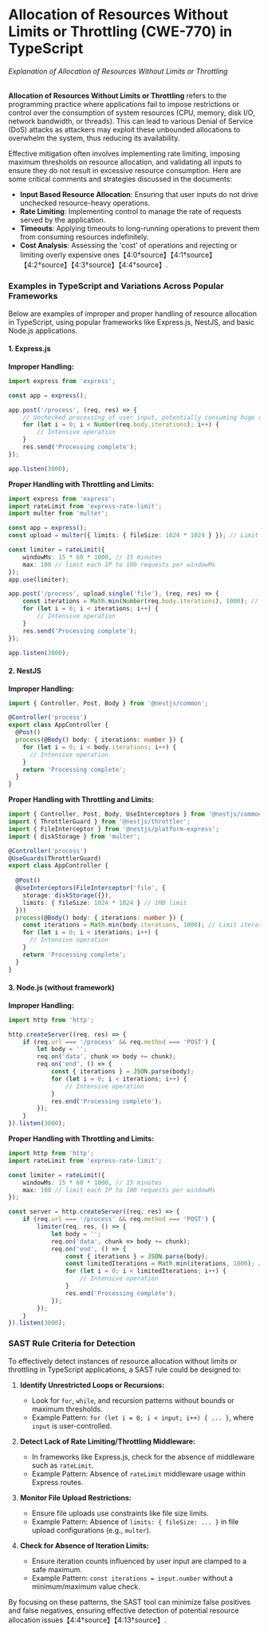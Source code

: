 # Allocation of Resources Without Limits or Throttling (CWE-770) in TypeScript

###### Explanation of Allocation of Resources Without Limits or Throttling

**Allocation of Resources Without Limits or Throttling** refers to the programming practice where applications fail to impose restrictions or control over the consumption of system resources (CPU, memory, disk I/O, network bandwidth, or threads). This can lead to various Denial of Service (DoS) attacks as attackers may exploit these unbounded allocations to overwhelm the system, thus reducing its availability.

Effective mitigation often involves implementing rate limiting, imposing maximum thresholds on resource allocation, and validating all inputs to ensure they do not result in excessive resource consumption. Here are some critical comments and strategies discussed in the documents:

- **Input Based Resource Allocation**: Ensuring that user inputs do not drive unchecked resource-heavy operations.
- **Rate Limiting**: Implementing control to manage the rate of requests served by the application.
- **Timeouts**: Applying timeouts to long-running operations to prevent them from consuming resources indefinitely.
- **Cost Analysis**: Assessing the 'cost' of operations and rejecting or limiting overly expensive ones【4:0†source】【4:1†source】【4:2†source】【4:3†source】【4:4†source】.

### Examples in TypeScript and Variations Across Popular Frameworks

Below are examples of improper and proper handling of resource allocation in TypeScript, using popular frameworks like Express.js, NestJS, and basic Node.js applications.

#### 1. **Express.js**

**Improper Handling:**
```typescript
import express from 'express';

const app = express();

app.post('/process', (req, res) => {
    // Unchecked processing of user input, potentially consuming huge resources
    for (let i = 0; i < Number(req.body.iterations); i++) {
        // Intensive operation
    }
    res.send('Processing complete');
});

app.listen(3000);
```

**Proper Handling with Throttling and Limits:**
```typescript
import express from 'express';
import rateLimit from 'express-rate-limit';
import multer from 'multer';

const app = express();
const upload = multer({ limits: { fileSize: 1024 * 1024 } }); // Limit file size to 1MB

const limiter = rateLimit({
    windowMs: 15 * 60 * 1000, // 15 minutes
    max: 100 // limit each IP to 100 requests per windowMs
});
app.use(limiter);

app.post('/process', upload.single('file'), (req, res) => {
    const iterations = Math.min(Number(req.body.iterations), 1000); // Limit iterations
    for (let i = 0; i < iterations; i++) {
        // Intensive operation
    }
    res.send('Processing complete');
});

app.listen(3000);
```

#### 2. **NestJS**

**Improper Handling:**
```typescript
import { Controller, Post, Body } from '@nestjs/common';

@Controller('process')
export class AppController {
  @Post()
  process(@Body() body: { iterations: number }) {
    for (let i = 0; i < body.iterations; i++) {
      // Intensive operation
    }
    return 'Processing complete';
  }
}
```

**Proper Handling with Throttling and Limits:**
```typescript
import { Controller, Post, Body, UseInterceptors } from '@nestjs/common';
import { ThrottlerGuard } from '@nestjs/throttler';
import { FileInterceptor } from '@nestjs/platform-express';
import { diskStorage } from 'multer';

@Controller('process')
@UseGuards(ThrottlerGuard)
export class AppController {
  
  @Post()
  @UseInterceptors(FileInterceptor('file', {
    storage: diskStorage({}),
    limits: { fileSize: 1024 * 1024 } // 1MB limit
  }))
  process(@Body() body: { iterations: number }) {
    const iterations = Math.min(body.iterations, 1000); // Limit iterations
    for (let i = 0; i < iterations; i++) {
      // Intensive operation
    }
    return 'Processing complete';
  }
}
```

#### 3. **Node.js (without framework)**

**Improper Handling:**
```typescript
import http from 'http';

http.createServer((req, res) => {
    if (req.url === '/process' && req.method === 'POST') {
        let body = '';
        req.on('data', chunk => body += chunk);
        req.on('end', () => {
            const { iterations } = JSON.parse(body);
            for (let i = 0; i < iterations; i++) {
                // Intensive operation
            }
            res.end('Processing complete');
        });
    }
}).listen(3000);
```

**Proper Handling with Throttling and Limits:**
```typescript
import http from 'http';
import rateLimit from 'express-rate-limit';

const limiter = rateLimit({
    windowMs: 15 * 60 * 1000, // 15 minutes
    max: 100 // limit each IP to 100 requests per windowMs
});

const server = http.createServer((req, res) => {
    if (req.url === '/process' && req.method === 'POST') {
        limiter(req, res, () => {
            let body = '';
            req.on('data', chunk => body += chunk);
            req.on('end', () => {
                const { iterations } = JSON.parse(body);
                const limitedIterations = Math.min(iterations, 1000); // Limit iterations
                for (let i = 0; i < limitedIterations; i++) {
                    // Intensive operation
                }
                res.end('Processing complete');
            });
        });
    }
}).listen(3000);
```

### SAST Rule Criteria for Detection

To effectively detect instances of resource allocation without limits or throttling in TypeScript applications, a SAST rule could be designed to:

1. **Identify Unrestricted Loops or Recursions:**
   - Look for `for`, `while`, and recursion patterns without bounds or maximum thresholds.
   - Example Pattern: `for (let i = 0; i < input; i++) { ... }`, where `input` is user-controlled.

2. **Detect Lack of Rate Limiting/Throttling Middleware:**
   - In frameworks like Express.js, check for the absence of middleware such as `rateLimit`.
   - Example Pattern: Absence of `rateLimit` middleware usage within Express routes.

3. **Monitor File Upload Restrictions:**
   - Ensure file uploads use constraints like file size limits.
   - Example Pattern: Absence of `limits: { fileSize: ... }` in file upload configurations (e.g., `multer`).

4. **Check for Absence of Iteration Limits:**
   - Ensure iteration counts influenced by user input are clamped to a safe maximum.
   - Example Pattern: `const iterations = input.number` without a minimum/maximum value check.

By focusing on these patterns, the SAST tool can minimize false positives and false negatives, ensuring effective detection of potential resource allocation issues【4:4†source】【4:13†source】.